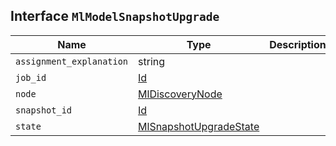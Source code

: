 ## Interface `MlModelSnapshotUpgrade`

| Name | Type | Description |
| - | - | - |
| `assignment_explanation` | string | &nbsp; |
| `job_id` | [Id](./Id.md) | &nbsp; |
| `node` | [MlDiscoveryNode](./MlDiscoveryNode.md) | &nbsp; |
| `snapshot_id` | [Id](./Id.md) | &nbsp; |
| `state` | [MlSnapshotUpgradeState](./MlSnapshotUpgradeState.md) | &nbsp; |
